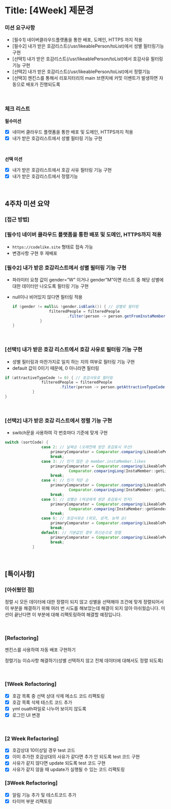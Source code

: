 # Title: [4Week] 제문경

### 미션 요구사항

- [필수1] 네이버클라우드플랫폼을 통한 배포, 도메인, HTTPS 까지 적용
- [필수2] 내가 받은 호감리스트(/usr/likeablePerson/toList)에서 성별 필터링기능 구현
- [선택1] 내가 받은 호감리스트(/usr/likeablePerson/toList)에서 호감사유 필터링기능 구현
- [선택2] 내가 받은 호감리스트(/usr/likeablePerson/toList)에서 정렬기능
- [선택3] 젠킨스를 통해서 리포지터리의 main 브랜치에 커밋 이벤트가 발생하면 자동으로 배포가 진행되도록

<br>

### 체크 리스트

**필수미션**

- [x]  네이버 클라우드 플랫폼을 통한 배포 및 도메인, HTTPS까지 적용
- [x]  내가 받은 호감리스트에서 성별 필터링 기능 구현

<br>

**선택 미션**

- [x]  내가 받은 호감리스트에서 호감 사유 필터링 기능 구현
- [x]  내가 받은 호감리스트에서 정렬기능

<br>

## 4주차 미션 요약
### **[접근 방법]**

### [필수1] 네이버 클라우드 플랫폼을 통한 배포 및 도메인, HTTPS까지 적용

- `https://codelike.site` 형태로 접속 가능
- 변경사항 구현 후 재배포
  <br>

### [필수2] 내가 받은 호감리스트에서 성별 필터링 기능 구현

- 파라미터 요청 값이 gender=”W” 이거나 gender”M”이면 리스트 중 해당 성별에 대한 데이터만 나오도록 필터링 기능 구현
- null이나 비어있지 않다면 필터링 적용

    ```java
    if (gender != null&& !gender.isBlank()) { // 성별로 필터링
                    filteredPeople = filteredPeople
                            .filter(person -> person.getFromInstaMember().getGender().equals(gender));
                }
    }
    ```

<br>

### [선택1] 내가 받은 호감 리스트에서 호감 사유로 필터링 기능 구현

- 성별 필터링과 마찬가지로 일치 하는 지의 여부로 필터링 기능 구현
- default 값이 0이기 때문에, 0 아니라면 필터링

```java
if (attractiveTypeCode != 0) { // 호감사유로 필터링
                filteredPeople = filteredPeople
                        .filter(person -> person.getAttractiveTypeCode() == attractiveTypeCode);
            }
}
```
<br>

### [선택2] 내가 받은 호감 리스트에서 정렬 기능 구현

- switch문을 사용하여 각 번호마다 기준에 맞게 구현

```java
switch (sortCode) {
                case 2: // 날짜순 (오래전에 받은 호감표시 우선)
                    primaryComparator = Comparator.comparing(LikeablePerson::getCreateDate);
                    break;
                case 3: // 인기 많은 순 member.instaMember.likes
                    primaryComparator = Comparator.comparing(LikeablePerson::getFromInstaMember,
                            Comparator.comparingLong(InstaMember::getLikes).reversed());
                    break;
                case 4: // 인기 적은 순
                    primaryComparator = Comparator.comparing(LikeablePerson::getFromInstaMember,
                            Comparator.comparingLong(InstaMember::getLikes));
                    break;
                case 5: // 성별순 (여성에게 받은 호감표시 먼저)
                    primaryComparator = Comparator.comparing(LikeablePerson::getFromInstaMember,
                            Comparator.comparing(InstaMember::getGender)).reversed();
                    break;
                case 6: // 호감사유순 (외모, 성격, 능력 순)
                    primaryComparator = Comparator.comparing(LikeablePerson::getAttractiveTypeCode);
                    break;
                default: // 기본값인 경우 최신순으로 정렬
                    primaryComparator = Comparator.comparing(LikeablePerson::getCreateDate).reversed();
                    break;
            }
```


<br>

## **[특이사항]**

### [아쉬웠던 점]

정렬 시 모든 데이터에 대한 정렬이 되지 않고 성별을 선택해야 조건에 맞게 정렬되어서 이 부분을 해결하기 위해 여러 번 시도를 해보았는데 해결이 되지 않아 아쉬웠습니다.  미션이 끝난다면 이 부분에 대해 리팩토링하여 해결할 예정입니다.

<br>

### [Refactoring]

젠킨스를 사용하여 자동 배포 구현하기

정렬기능 이슈사항 해결하기(성별 선택하지 않고 전체 데이터에 대해서도 정렬 되도록)

<br>

### [1Week Refactoring]

- [x]  호감 목록 중 선택 상대 삭제 메소드 코드 리팩토링
- [x]  호감 목록 삭제 테스트 코드 추가
- [x]  yml ouath파일로 나누어 보이지 않도록
- [x]  로그인 UI 변경

<br>

### [2 Week Refactoring]

- [x]  호감상대 10이상일 경우 test 코드
- [x]  이미 추가한 호감상대의 사유가 같다면 추가 안 되도록 test 코드 구현
- [x]  사유가 같지 않다면 update 되도록 test 코드 구현
- [x]  사유가 같지 않을 때 update가 실행될 수 있는 코드 리팩토링

### [3Week Refactoring]

- [x]  알림 기능 추가 및 테스트코드 추가
- [x]  타이머 부분 리팩토링